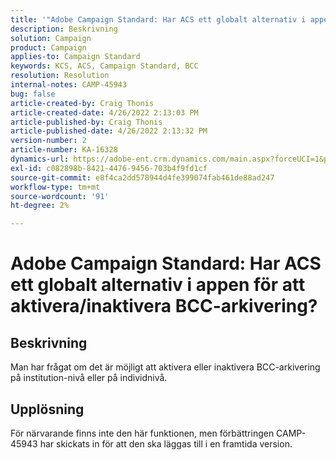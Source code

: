 ```yaml
---
title: '"Adobe Campaign Standard: Har ACS ett globalt alternativ i appen för att aktivera/inaktivera BCC-arkivering?'''
description: Beskrivning
solution: Campaign
product: Campaign
applies-to: Campaign Standard
keywords: KCS, ACS, Campaign Standard, BCC
resolution: Resolution
internal-notes: CAMP-45943
bug: false
article-created-by: Craig Thonis
article-created-date: 4/26/2022 2:13:03 PM
article-published-by: Craig Thonis
article-published-date: 4/26/2022 2:13:32 PM
version-number: 2
article-number: KA-16328
dynamics-url: https://adobe-ent.crm.dynamics.com/main.aspx?forceUCI=1&pagetype=entityrecord&etn=knowledgearticle&id=5c2173f6-6ac5-ec11-a7b6-0022480a138b
exl-id: c082898b-8421-4476-9456-703b4f9fd1cf
source-git-commit: e8f4ca2dd578944d4fe399074fab461de88ad247
workflow-type: tm+mt
source-wordcount: '91'
ht-degree: 2%

---
```


# Adobe Campaign Standard: Har ACS ett globalt alternativ i appen för att aktivera/inaktivera BCC-arkivering?

## Beskrivning


Man har frågat om det är möjligt att aktivera eller inaktivera BCC-arkivering på institution-nivå eller på individnivå.


## Upplösning


För närvarande finns inte den här funktionen, men förbättringen CAMP-45943 har skickats in för att den ska läggas till i en framtida version.
